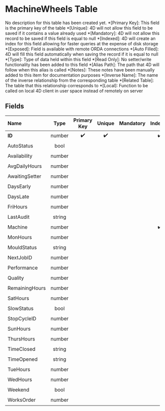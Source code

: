 ﻿# MachineWheels Table
No description for this table has been created yet.
*[Primary Key]: This field is the primary key of the table
*[Unique]: 4D will not allow this field to be saved if it contains a value already used
*[Mandatory]: 4D will not allow this record to be saved if this field is equal to null
*[Indexed]: 4D will create an index for this field allowing for faster queries at the expense of disk storage
*[Exposed]: Field is available with remote ORDA connections
*[Auto Filled]: 4D will fill this field automatically when saving the record if it is equal to null
*[Type]: Type of data held within this field
*[Read Only]: No setter/write functionality has been added to this field
*[Alias Path]: The path that 4D will follow when this alias is called
*[Notes]: These notes have been manually added to this item for documentation purposes
*[Inverse Name]: The name of the inverse relationship from the corresponding table
*[Related Table]: The table that this relationship corresponds to
*[Local]: Function to be called on local 4D client in user space instead of remotely on server
## Fields

|Name|Type|Primary Key|Unique|Mandatory|Indexed|Exposed|Auto Filled|Notes|
|:---|:---:|:---:|:---:|:---:|:---:|:---:|:---:|:---:|
|**ID**|number|✔️|✔️||✔️|✔️|✔️||
|AutoStatus|bool|||||✔️|||
|Availability|number|||||✔️|||
|AvgDailyHours|number|||||✔️|||
|AwaitingSetter|number|||||✔️|||
|DaysEarly|number|||||✔️|||
|DaysLate|number|||||✔️|||
|FriHours|number|||||✔️|||
|LastAudit|string|||||✔️|||
|Machine|number||||✔️|✔️|||
|MonHours|number|||||✔️|||
|MouldStatus|string|||||✔️|||
|NextJobID|number|||||✔️|||
|Performance|number|||||✔️|||
|Quality|number|||||✔️|||
|RemainingHours|number|||||✔️|||
|SatHours|number|||||✔️|||
|SlowStatus|bool|||||✔️|||
|StopCycleID|number|||||✔️|||
|SunHours|number|||||✔️|||
|ThursHours|number|||||✔️|||
|TimeClosed|string|||||✔️|||
|TimeOpened|string|||||✔️|||
|TueHours|number|||||✔️|||
|WedHours|number|||||✔️|||
|Weekend|bool|||||✔️|||
|WorksOrder|number|||||✔️|||